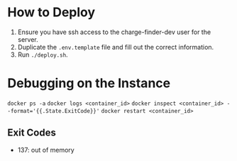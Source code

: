 # How to Deploy
1. Ensure you have ssh access to the charge-finder-dev user for the server.
2. Duplicate the `.env.template` file and fill out the correct information.
3. Run `./deploy.sh`.

# Debugging on the Instance
`docker ps -a`
`docker logs <container_id>`
`docker inspect <container_id> --format='{{.State.ExitCode}}'`
`docker restart <container_id>`

## Exit Codes
- 137: out of memory
